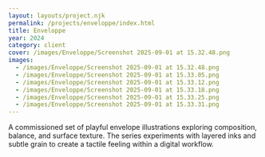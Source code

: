 ```yaml
---
layout: layouts/project.njk
permalink: /projects/enveloppe/index.html
title: Enveloppe
year: 2024
category: client
cover: /images/Enveloppe/Screenshot 2025-09-01 at 15.32.48.png
images:
  - /images/Enveloppe/Screenshot 2025-09-01 at 15.32.48.png
  - /images/Enveloppe/Screenshot 2025-09-01 at 15.33.05.png
  - /images/Enveloppe/Screenshot 2025-09-01 at 15.33.12.png
  - /images/Enveloppe/Screenshot 2025-09-01 at 15.33.18.png
  - /images/Enveloppe/Screenshot 2025-09-01 at 15.33.25.png
  - /images/Enveloppe/Screenshot 2025-09-01 at 15.33.31.png
---
```

A commissioned set of playful envelope illustrations exploring composition, balance, and surface texture. The series experiments with layered inks and subtle grain to create a tactile feeling within a digital workflow.
